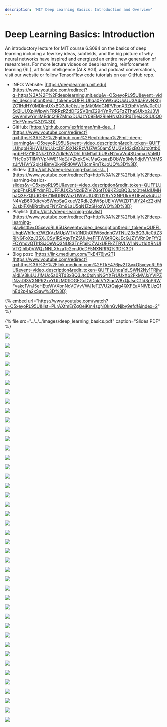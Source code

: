 ```yaml
---
description: 'MIT Deep Learning Basics: Introduction and Overview'
---
```


# Deep Learning Basics: Introduction

An introductory lecture for MIT course 6.S094 on the basics of deep learning including a few key ideas, subfields, and the big picture of why neural networks have inspired and energized an entire new generation of researchers. For more lecture videos on deep learning, reinforcement learning \(RL\), artificial intelligence \(AI & AGI\), and podcast conversations, visit our website or follow TensorFlow code tutorials on our GitHub repo.

* INFO: Website: [https://deeplearning.mit.edu](https://www.youtube.com/redirect?q=https%3A%2F%2Fdeeplearning.mit.edu&v=O5xeyoRL95U&event=video_description&redir_token=QUFFLUhqa0FYaWxuQUxUU3A4aEVvNXhjZC1HdHY0MDlmUXxBQ3Jtc0tsUjgtMk9MdGNPVFpnX3ZtbFVjeWJ0c0U5d2lUUXpiWlpwNFRRRzRZdDF2SVBmZ294YnRvTGFzZThaSUlxb2J3VlQwVmIwYmliMEdnQ1RZMmxDUjJzY09EM2RIeHNsOGtRdTljejJOSlU0Q0E1cFVnbw%3D%3D) 
* GitHub: [https://github.com/lexfridman/mit-dee...](https://www.youtube.com/redirect?q=https%3A%2F%2Fgithub.com%2Flexfridman%2Fmit-deep-learning&v=O5xeyoRL95U&event=video_description&redir_token=QUFFLUhqbHRHWjU1dUJxcDFJSXN2RzVUZW50am5MU3V1d3xBQ3Jtc0ttb0pqbFRzY1F0NkZDY3Zldk9sWDhLRkM1ajltbU8xN2xraVo4SU5mazVaMUFHc0p3TllMYVpNWE1NeEJVZkpkSVJMaGxsazBObWp3My1IdjdVYVdMSzJrVHVrY2plcHBmV0kyRFd0WW1BcmRmTkJoUQ%3D%3D) 
* Slides: [http://bit.ly/deep-learning-basics-sl...](https://www.youtube.com/redirect?q=http%3A%2F%2Fbit.ly%2Fdeep-learning-basics-slides&v=O5xeyoRL95U&event=video_description&redir_token=QUFFLUhqbFhsRUFYdmFDUFFJUXZxNzdBZlVlZGotT09KZ3xBQ3Jtc0treUdUMHhJQ3FZQUdORHZ1MURNWnZUWVUtU3l2U29xYXNPUkVBTlEwbzk4UUN4VzB6R0dtcVo5WnpSaGxueVZRdlJZdW5pUElVWWZDT1JlY24xZ2ktM2JsblFXMjRrcllwdFNYZm9LaU5qN1ZzSHozWQ%3D%3D) 
* Playlist: [http://bit.ly/deep-learning-playlist](https://www.youtube.com/redirect?q=http%3A%2F%2Fbit.ly%2Fdeep-learning-playlist&v=O5xeyoRL95U&event=video_description&redir_token=QUFFLUhqbWhRcnZWZkVzMUpWTVk1NDhORW5xdnhGVTNUZ3xBQ3Jtc0ttZ3RjNGFoXzJ3SXJCSy1RSVgyTnZSUlJyeFFFWGtRQkJEcGJZYVRnQnFfY2FCYmoyQTh1SjJOeWQ3NU83TnFfajlCZVJxUEFkZTRVLW1hNUt1dXRNUlVTQlhlb0VWQzNNLXhzaTc2cnJ0cDF5NXNRRQ%3D%3D) 
* Blog post: [https://link.medium.com/TkE476jw2T](https://www.youtube.com/redirect?q=https%3A%2F%2Flink.medium.com%2FTkE476jw2T&v=O5xeyoRL95U&event=video_description&redir_token=QUFFLUhqa1dLSWN2Ny1TRjlwa1dLV3luLUJ1MUo5a0RTd3xBQ3Jtc0tsNnNGYXFrUUxXb2FkMVJxYVlPZlNzaDI3VXNPR2xvYUIzM01lOGFGcDVDaktVY2lqcW8xQjJscC1Id3pPRWFvakc1VnJ5eHEteWVXbnNoVDVvVWJ1eTZVU2tQajg4QXFEaXNlVEUzQ1hEd2p4a2xSaw%3D%3D)

{% embed url="https://www.youtube.com/watch?v=O5xeyoRL95U&list=PLrAXtmErZgOeiKm4sgNOknGvNjby9efdf&index=2" %}

{% file src="../../../images/deep\_learning\_basics.pdf" caption="Slides PDF" %}

![](../../../images/image%20%2852%29.png)

![](../../../images/image%20%2869%29.png)

![](../../../images/image%20%2858%29.png)

![](../../../images/image%20%2833%29.png)

![](../../../images/image%20%2831%29.png)

![](../../../images/image%20%2814%29.png)

![](../../../images/image%20%2837%29.png)

![](../../../images/image%20%2873%29.png)

![](../../../images/image%20%2862%29.png)

![](../../../images/image%20%2844%29.png)

![](../../../images/image%20%2872%29.png)

![](../../../images/image%20%2813%29.png)

![](../../../images/image%20%2866%29.png)

![](../../../images/image%20%2826%29.png)

![](../../../images/image%20%2842%29.png)

![](../../../images/image%20%2881%29.png)

![](../../../images/image%20%2892%29.png)

![](../../../images/image%20%2887%29.png)

![](../../../images/image%20%2851%29.png)

![](../../../images/image%20%2817%29.png)

![](../../../images/image%20%2870%29.png)

![](../../../images/image%20%2879%29.png)

![](../../../images/image%20%2855%29.png)

![](../../../images/image%20%2884%29.png)

![](../../../images/image%20%2875%29.png)

![](../../../images/image%20%2836%29.png)

![](../../../images/image%20%2818%29.png)

![](../../../images/image%20%2834%29.png)

![](../../../images/image%20%2853%29.png)

![](../../../images/image%20%2876%29.png)

![](../../../images/image%20%2893%29.png)

![](../../../images/image%20%2840%29.png)

![](../../../images/image%20%2843%29.png)

![](../../../images/image%20%2825%29.png)

![](../../../images/image%20%2827%29.png)

![](../../../images/image%20%2888%29.png)

![](../../../images/image%20%2820%29.png)

![](../../../images/image%20%2835%29.png)

![](../../../images/image%20%2863%29.png)

![](../../../images/image%20%2822%29.png)

![](../../../images/image%20%2838%29.png)

![](../../../images/image%20%2889%29.png)


